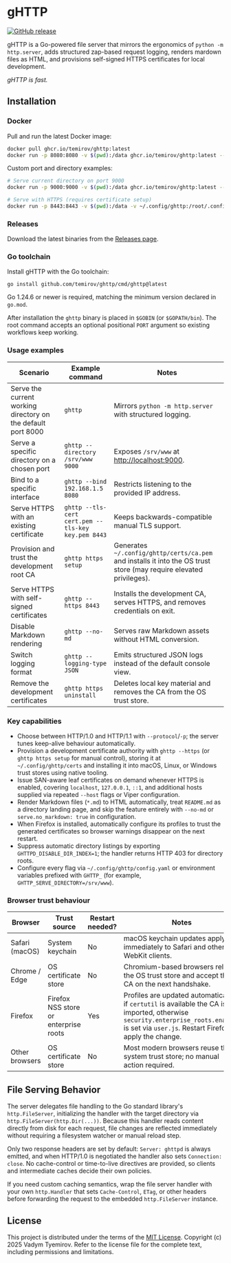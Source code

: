 # gHTTP

[![GitHub release](https://img.shields.io/github/release/temirov/ghttp.svg)](https://github.com/temirov/ghttp/releases)

gHTTP is a Go-powered file server that mirrors the ergonomics of `python -m http.server`, adds structured zap-based request logging, renders mardown files as HTML, and provisions self-signed HTTPS certificates for local development.

*gHTTP is fast.*

## Installation

### Docker

Pull and run the latest Docker image:

```bash
docker pull ghcr.io/temirov/ghttp:latest
docker run -p 8080:8080 -v $(pwd):/data ghcr.io/temirov/ghttp:latest --directory /data
```

Custom port and directory examples:

```bash
# Serve current directory on port 9000
docker run -p 9000:9000 -v $(pwd):/data ghcr.io/temirov/ghttp:latest --directory /data 9000

# Serve with HTTPS (requires certificate setup)
docker run -p 8443:8443 -v $(pwd):/data -v ~/.config/ghttp:/root/.config/ghttp ghcr.io/temirov/ghttp:latest --directory /data --https 8443
```

### Releases

Download the latest binaries from the [Releases page](https://github.com/temirov/ghttp/releases).

### Go toolchain

Install gHTTP with the Go toolchain:

```
go install github.com/temirov/ghttp/cmd/ghttp@latest
```

Go 1.24.6 or newer is required, matching the minimum version declared in `go.mod`.

After installation the `ghttp` binary is placed in `$GOBIN` (or `$GOPATH/bin`). The root command accepts an optional positional `PORT` argument so existing workflows keep working.

### Usage examples

| Scenario | Example command | Notes |
| --- | --- | --- |
| Serve the current working directory on the default port 8000 | `ghttp` | Mirrors `python -m http.server` with structured logging. |
| Serve a specific directory on a chosen port | `ghttp --directory /srv/www 9000` | Exposes `/srv/www` at <http://localhost:9000>. |
| Bind to a specific interface | `ghttp --bind 192.168.1.5 8080` | Restricts listening to the provided IP address. |
| Serve HTTPS with an existing certificate | `ghttp --tls-cert cert.pem --tls-key key.pem 8443` | Keeps backwards-compatible manual TLS support. |
| Provision and trust the development root CA | `ghttp https setup` | Generates `~/.config/ghttp/certs/ca.pem` and installs it into the OS trust store (may require elevated privileges). |
| Serve HTTPS with self-signed certificates | `ghttp --https 8443` | Installs the development CA, serves HTTPS, and removes credentials on exit. |
| Disable Markdown rendering | `ghttp --no-md` | Serves raw Markdown assets without HTML conversion. |
| Switch logging format | `ghttp --logging-type JSON` | Emits structured JSON logs instead of the default console view. |
| Remove the development certificates | `ghttp https uninstall` | Deletes local key material and removes the CA from the OS trust store. |

### Key capabilities
* Choose between HTTP/1.0 and HTTP/1.1 with `--protocol`/`-p`; the server tunes keep-alive behaviour automatically.
* Provision a development certificate authority with `ghttp --https` (or `ghttp https setup` for manual control), storing it at `~/.config/ghttp/certs` and installing it into macOS, Linux, or Windows trust stores using native tooling.
* Issue SAN-aware leaf certificates on demand whenever HTTPS is enabled, covering `localhost`, `127.0.0.1`, `::1`, and additional hosts supplied via repeated `--host` flags or Viper configuration.
* Render Markdown files (`*.md`) to HTML automatically, treat `README.md` as a directory landing page, and skip the feature entirely with `--no-md` or `serve.no_markdown: true` in configuration.
* When Firefox is installed, automatically configure its profiles to trust the generated certificates so browser warnings disappear on the next restart.
* Suppress automatic directory listings by exporting `GHTTPD_DISABLE_DIR_INDEX=1`; the handler returns HTTP 403 for directory roots.
* Configure every flag via `~/.config/ghttp/config.yaml` or environment variables prefixed with `GHTTP_` (for example, `GHTTP_SERVE_DIRECTORY=/srv/www`).

### Browser trust behaviour
| Browser | Trust source | Restart needed? | Notes |
| --- | --- | --- | --- |
| Safari (macOS) | System keychain | No | macOS keychain updates apply immediately to Safari and other WebKit clients. |
| Chrome / Edge | OS certificate store | No | Chromium-based browsers rely on the OS trust store and accept the CA on the next handshake. |
| Firefox | Firefox NSS store or enterprise roots | Yes | Profiles are updated automatically: if `certutil` is available the CA is imported, otherwise `security.enterprise_roots.enabled` is set via `user.js`. Restart Firefox to apply the change. |
| Other browsers | OS certificate store | No | Most modern browsers reuse the system trust store; no manual action required. |

## File Serving Behavior
The server delegates file handling to the Go standard library's `http.FileServer`,
initializing the handler with the target directory via `http.FileServer(http.Dir(...))`.
Because this handler reads content directly from disk for each request, file
changes are reflected immediately without requiring a filesystem watcher or
manual reload step.

Only two response headers are set by default: `Server: ghttpd` is always
emitted, and when HTTP/1.0 is negotiated the handler also sets
`Connection: close`. No cache-control or time-to-live directives are provided,
so clients and intermediate caches decide their own policies.

If you need custom caching semantics, wrap the file server handler with your own
`http.Handler` that sets `Cache-Control`, `ETag`, or other headers before
forwarding the request to the embedded `http.FileServer` instance.

## License
This project is distributed under the terms of the [MIT License](./LICENSE).
Copyright (c) 2025 Vadym Tyemirov. Refer to the license file for the complete text, including permissions and limitations.
